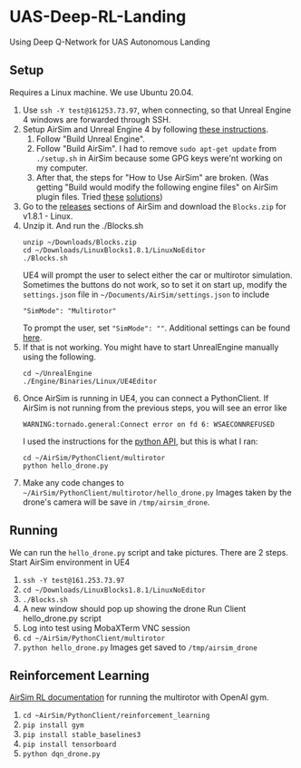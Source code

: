 # UAS-Deep-RL-Landing
Using Deep Q-Network for UAS Autonomous Landing

## Setup
Requires a Linux machine. We use Ubuntu 20.04.
1. Use `ssh -Y test@161253.73.97`, when connecting, so that Unreal Engine 4 windows are forwarded through SSH.
2. Setup AirSim and Unreal Engine 4 by following [these instructions](https://microsoft.github.io/AirSim/build_linux). 
   1. Follow "Build Unreal Engine".
   2. Follow "Build AirSim". I had to remove `sudo apt-get update` from `./setup.sh` in AirSim because some GPG keys were'nt working on my computer.
   3. After that, the steps for "How to Use AirSim" are broken. (Was getting "Build would modify the following engine files" on AirSim plugin files. Tried [these](https://community.gamedev.tv/t/unable-to-run-bull-and-cow-game-on-linux-ubuntu/155138) [solutions](https://stackoverflow.com/questions/69829601/i-cannot-open-c-projects-in-linux-unrealengine-4-27))
3. Go to the [releases](https://github.com/microsoft/AirSim/releases) sections of AirSim and download the `Blocks.zip` for v1.8.1 - Linux.
4. Unzip it. And run the ./Blocks.sh
   ```
   unzip ~/Downloads/Blocks.zip
   cd ~/Downloads/LinuxBlocks1.8.1/LinuxNoEditor
   ./Blocks.sh
   ```
   UE4 will prompt the user to select either the car or multirotor simulation. Sometimes the buttons do not work, so to set it on start up, modify the `settings.json` file in `~/Documents/AirSim/settings.json` to include
   ```
   "SimMode": "Multirotor"
   ```
   To prompt the user, set `"SimMode": ""`. Additional settings can be found [here](https://microsoft.github.io/AirSim/settings/).
5. If that is not working. You might have to start UnrealEngine manually using the following.
   ```
   cd ~/UnrealEngine
   ./Engine/Binaries/Linux/UE4Editor
   ```
6. Once AirSim is running in UE4, you can connect a PythonClient. If AirSim is not running from the previous steps, you will see an error like
   ```
   WARNING:tornado.general:Connect error on fd 6: WSAECONNREFUSED
   ```
   I used the instructions for the [python API](https://microsoft.github.io/AirSim/apis/), but this is what I ran:
   ```
   cd ~/AirSim/PythonClient/multirotor
   python hello_drone.py
   ```
7. Make any code changes to `~/AirSim/PythonClient/multirotor/hello_drone.py`
   Images taken by the drone's camera will be save in `/tmp/airsim_drone`.


## Running
We can run the `hello_drone.py` script and take pictures. There are 2 steps.
Start AirSim environment in UE4
1. `ssh -Y test@161.253.73.97`
2. `cd ~/Downloads/LinuxBlocks1.8.1/LinuxNoEditor`
3. `./Blocks.sh`
4. A new window should pop up showing the drone
Run Client hello_drone.py script
1. Log into test using MobaXTerm VNC session
2. `cd ~/AirSim/PythonClient/multirotor`
3. `python hello_drone.py` 
Images get saved to `/tmp/airsim_drone`

## Reinforcement Learning
[AirSim RL documentation](https://microsoft.github.io/AirSim/reinforcement_learning/) for running the multirotor with OpenAI gym.
1. `cd ~AirSim/PythonClient/reinforcement_learning` 
2. `pip install gym`
3. `pip install stable_baselines3`
4. `pip install tensorboard`
5. `python dqn_drone.py`
